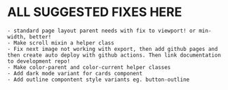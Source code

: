 # ALL SUGGESTED FIXES HERE

    - standard page layout parent needs with fix to viewport! or min-width, better!
    - Make scroll mixin a helper class
    - Fix next image not working with export, then add github pages and then create auto deploy with github actions. Then link documentation to development repo!
    - Make color-parent and color-current helper classes
    - Add dark mode variant for cards component
    - Add outline compontent style variants eg. button-outline
